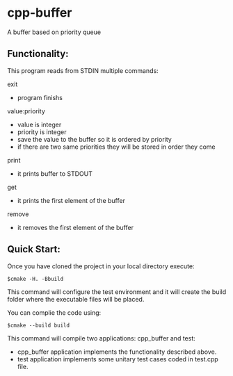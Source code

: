 # cpp-buffer

A buffer based on priority queue

## Functionality:

This program reads from STDIN multiple commands:

exit
- program finishs

value:priority
- value is integer
- priority is integer
- save the value to the buffer so it is ordered by priority
- if there are two same priorities they will be stored in order they come

print
- it prints buffer to STDOUT

get
- it prints the first element of the buffer

remove
- it removes the first element of the buffer

## Quick Start:

Once you have cloned the project in your local directory execute:
```
$cmake -H. -Bbuild
```
This command will configure the test environment and it will create the build folder where the executable files will be placed.

You can complie the code using:
```
$cmake --build build
```
This command will compile two applications: cpp_buffer and test:
- cpp_buffer application implements the functionality described above.
- test application implements some unitary test cases coded in test.cpp file.
